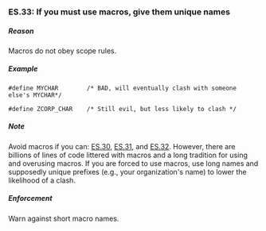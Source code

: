 ### <a name="Res-MACROS"></a>ES.33: If you must use macros, give them unique names

##### Reason

Macros do not obey scope rules.

##### Example

    #define MYCHAR        /* BAD, will eventually clash with someone else's MYCHAR*/

    #define ZCORP_CHAR    /* Still evil, but less likely to clash */

##### Note

Avoid macros if you can: [ES.30](I-10-Expressions%20and%20Statements-ES.030.md#Res-macros), [ES.31](I-10-Expressions%20and%20Statements-ES.031.md#Res-macros2), and [ES.32](I-10-Expressions%20and%20Statements-ES.032.md#Res-ALL_CAPS).
However, there are billions of lines of code littered with macros and a long tradition for using and overusing macros.
If you are forced to use macros, use long names and supposedly unique prefixes (e.g., your organization's name) to lower the likelihood of a clash.

##### Enforcement

Warn against short macro names.

